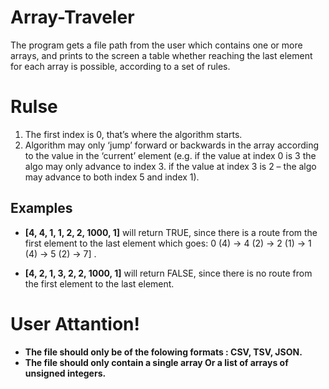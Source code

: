 # Array-Traveler
The program gets a file path from the user which contains one or more arrays, and prints to the screen a table whether reaching the last element for each array is possible, according to a set of rules.

# Rulse
1. The first index is 0, that’s where the algorithm starts.
2. Algorithm may only ‘jump’ forward or backwards in the array according to the value in the ‘current’ element (e.g. if the value at index 0 is 3 the algo may only advance to index 3. if the value at index 3 is 2 – the algo may advance to both index 5 and index 1).

## Examples
* **[4, 4, 1, 1, 2, 2, 1000, 1]** will return TRUE, since there is a route from the first element to the last element which goes: 0 (4) → 4 (2) → 2 (1) → 1 (4) → 5 (2) → 7] .

* **[4, 2, 1, 3, 2, 2, 1000, 1]** will return FALSE, since there is no route from the first element to the last element.

# User Attantion!    
* **The file should only be of the folowing formats : CSV, TSV, JSON.**
* **The file should only contain a single array Or a list of arrays of unsigned integers.**


